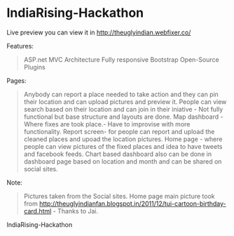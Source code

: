 IndiaRising-Hackathon
=====================

Live preview you can view it in http://theuglyindian.webfixer.co/

Features:

> ASP.net MVC Architecture
> Fully responsive
> Bootstrap
> Open-Source Plugins

Pages:

> Anybody can report a place needed to take action and they can pin their location and can upload pictures and preview it.
> People can view search based on their location and can join in their iniative - Not fully functional but base structure and       layouts are done.
> Map dashboard - Where fixes are took place.- Have to improvise with more functionality.
> Report screen- for people can report and upload the cleaned places and upoad the location pictures.
> Home page - where people can view pictures of the fixed places and idea to have tweets and facebook feeds.
> Chart based dashboard also can be done in dashboard page based on location and month and can be shared on social sites.


Note:

> Pictures taken from the Social sites.
> Home page main picture took from http://theuglyindianfan.blogspot.in/2011/12/tui-cartoon-birthday-card.html - Thanks to Jai.







IndiaRising-Hackathon
